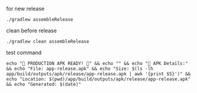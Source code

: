 for new release 
```
./gradlew assembleRelease
```
clean before release
```
./gradlew clean assembleRelease
```
test command 
```
echo "🎉 PRODUCTION APK READY! 🎉" && echo "" && echo "📱 APK Details:" && echo "File: app-release.apk" && echo "Size: $(ls -lh app/build/outputs/apk/release/app-release.apk | awk '{print $5}')" && echo "Location: $(pwd)/app/build/outputs/apk/release/app-release.apk" && echo "Generated: $(date)"
```
